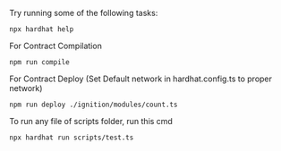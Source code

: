 Try running some of the following tasks:

```shell
npx hardhat help
```

For Contract Compilation

```shell
npm run compile
```

For Contract Deploy (Set Default network in hardhat.config.ts to proper network)

```shell
npm run deploy ./ignition/modules/count.ts
```

To run any file of scripts folder, run this cmd

```shell
npx hardhat run scripts/test.ts
```

